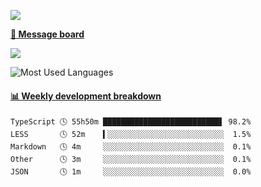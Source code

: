 [![](https://count.getloli.com/get/@SmaIIstars.github.readme)](https://count.getloli.com/)


[**💬 Message board**](https://chat.getloli.com/room/@SmaIIstars.github)

[![](https://chat.getloli.com/room/@SmaIIstars.github/svg?width=600&height=100&limit=20&theme=light&fontSize=14)](https://chat.getloli.com/room/@SmaIIstars.github)


![Most Used Languages](https://github-readme-stats.vercel.app/api/top-langs/?username=SmaIIstars&theme=dark&layout=compact)

<!-- waka-box start -->
#### <a href="https://gist.github.com/e31f5e1b7a15ee54e2fc8fca68aa5e2b" target="_blank">📊 Weekly development breakdown</a>
```text
TypeScript 🕓 55h50m ██████████████████████████▌ 98.2%
LESS       🕓 52m    ▍░░░░░░░░░░░░░░░░░░░░░░░░░░  1.5%
Markdown   🕓 4m     ░░░░░░░░░░░░░░░░░░░░░░░░░░░  0.1%
Other      🕓 3m     ░░░░░░░░░░░░░░░░░░░░░░░░░░░  0.1%
JSON       🕓 1m     ░░░░░░░░░░░░░░░░░░░░░░░░░░░  0.0%
```
<!-- Powered by https://github.com/YouEclipse/waka-box-go . -->
<!-- waka-box end -->
